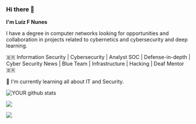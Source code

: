 ### Hi there 👋

<!--

**Luizfsn/luizfsn** is a ✨ _special_ ✨ repository because its `README.md` (this file) appears on your GitHub profile.

**I'm Luiz F Nunes**

I have a degree in computer networks looking for opportunities and collaboration in projects related to cybernetics and cybersecurity and deep learning.

🇧🇷 Information Security | Cybersecurity | Analyst SOC | Defense-in-depth | Cyber Security News | Blue Team | Infrastructure | Hacking | Deaf Mentor 🇧🇷

📕 I'm currently learning all about IT and Security.

![YOUR github stats](https://github-readme-stats.vercel.app/api?username=Luizfsn)

 
[<img src="https://img.shields.io/badge/linkedin-%230077B5.svg?&style=for-the-badge&logo=linkedin&logoColor=white" />](https://www.linkedin.com/in/luizfsn/) 

[<img src = "https://img.shields.io/badge/instagram-%23E4405F.svg?&style=for-the-badge&logo=instagram&logoColor=white">](https://www.instagram.com/luizf_sn/) 
          

-->



**I'm Luiz F Nunes**

I have a degree in computer networks looking for opportunities and collaboration in projects related to cybernetics and cybersecurity and deep learning.

🇧🇷  Information Security | Cybersecurity | Analyst SOC | Defense-in-depth | Cyber Security News | Blue Team | Infrastructure | Hacking | Deaf Mentor  🇧🇷

📕 I'm currently learning all about IT and Security.

![YOUR github stats](https://github-readme-stats.vercel.app/api?username=Luizfsn)

 
[<img src="https://img.shields.io/badge/linkedin-%230077B5.svg?&style=for-the-badge&logo=linkedin&logoColor=white" />](https://www.linkedin.com/in/luizfsn/) 

[<img src = "https://img.shields.io/badge/instagram-%23E4405F.svg?&style=for-the-badge&logo=instagram&logoColor=white">](https://www.instagram.com/luizf_sn/) 


